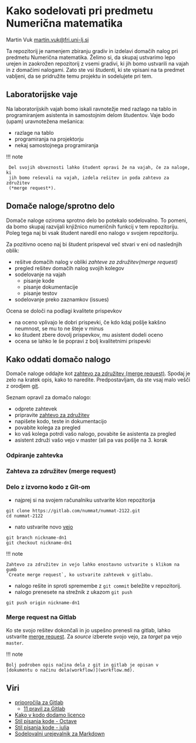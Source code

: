 # Kako sodelovati pri predmetu Numerična matematika
Martin Vuk <martin.vuk@fri.uni-lj.si>

Ta repozitorij je namenjem zbiranju gradiv in izdelavi domačih nalog 
pri predmetu Numerična matematika. Želimo si, da skupaj ustvarimo lepo urejen in 
zaokrožen repozitorij z vsemi gradivi, ki jih bomo ustvarili na vajah in z 
domačimi nalogami. Zato ste vsi študenti, ki ste vpisani na ta predmet vabljeni, 
da se pridružite temu projektu in sodelujete pri tem.

## Laboratorijske vaje
Na laboratorijskih vajah bomo iskali ravnotežje med razlago na tablo in 
programiranjem asistenta in samostojnim delom študentov. Vaje bodo 
(upam) uravnotežena mešanica:
 
 * razlage na tablo
 * programiranja na projektorju
 * nekaj samostojnega programiranja

!!! note

     Del svojih obveznosti lahko študent opravi že na vajah, če za naloge, ki 
     jih bomo reševali na vajah, izdela rešitev in poda zahtevo za združitev 
     (*merge request*).

## Domače naloge/sprotno delo

Domače naloge oziroma sprotno delo bo potekalo sodelovalno. To pomeni, da bomo 
skupaj razvijali knjižnico numeričnih funkcij v tem repozitoriju. Poleg tega 
naj bi vsak študent naredil eno nalogo v svojem repozitoriju. 

Za pozitivno oceno naj bi študent prispeval več stvari v eni od naslednjih 
oblik:

 - rešitve domačih nalog v obliki *zahteve za združitev(merge request)*
 - pregled rešitev domačih nalog svojih kolegov
 - sodelovanje na vajah
   - pisanje kode
   - pisanje dokumentacije
   - pisanje testov
 - sodelovanje preko zaznamkov (issues)

Ocena se določi na podlagi kvalitete prispevkov
 
  - na oceno vplivajo le dobri prispevki, če kdo kdaj pošlje kakšno neumnost, 
     se mu to ne šteje v minus
  - ko študent zbere dovolj prispevkov, mu asistent dodeli oceno
  - ocena se lahko le še popravi z bolj kvalitetnimi prispevki

## Kako oddati domačo nalogo
Domače naloge oddajte kot 
[zahtevo za združitev (merge request)](https://gitlab.com/help/user/project/merge_requests/index.md). 
Spodaj je zelo na kratek opis, kako to naredite. Predpostavljam, da ste vsaj malo
vešči z orodjem [git](https://git-scm.com/).

Seznam opravil za domačo nalogo:

 -  odprete zahtevek
 -  pripravite [zahtevo za združitev](https://gitlab.com/help/user/project/merge_requests/index.md)
 -  napišete kodo, teste in dokumentacijo
 -  povabite kolega za pregled
 -  ko vaš kolega potrdi vašo nalogo, povabite še asistenta za pregled
 -  asistent združi vašo vejo v master (ali pa vas pošlje na 3. korak

### Odpiranje zahtevka

### Zahteva za združitev (merge request)

### Delo z izvorno kodo z Git-om

 - najprej si na svojem računalniku ustvarite klon repozitorija

```
git clone https://gitlab.com/nummat/nummat-2122.git
cd nummat-2122
```

 - nato ustvarite novo 
 [vejo](https://gitlab.com/help/user/project/repository/branches/index.md)

```
git branch nickname-dn1
git checkout nickname-dn1
```
!!! note

    Zahtevo za združitev in vejo lahko enostavno ustvarite s klikom na gumb 
    `Create merge request`, ko ustvarite zahtevek v gitlabu. 


 - nalogo rešite in sproti spremembe z `git commit` beležite v repozitorij.
 - nalogo prenesete na strežnik z ukazom `git push`

```
git push origin nickname-dn1
```

### Merge request na Gitlab
Ko ste svojo rešitev dokončali in jo uspešno prenesli na gitlab, lahko ustvarite 
[merge request](https://gitlab.com/nummat/nummat-1718/merge_requests/new). 
Za *source* izberete svojo vejo, za *target* pa vejo `master`.

!!! note

    Bolj podroben opis načina dela z git in gitlab je opisan v 
    [dokumentu o načinu dela(workflow)](workflow.md).

## Viri

- [priporočila za Gitlab](https://docs.gitlab.com/ee/workflow/gitlab_flow.html)
  - [11 pravil za Gitlab](https://about.gitlab.com/2016/07/27/the-11-rules-of-gitlab-flow/)
- [Kako v kodo dodamo licenco](https://reuse.software/)
- [Stil pisanja kode - Octave](https://wiki.octave.org/Octave_style_guide)
- [Stil pisanja kode - julia](https://docs.julialang.org/en/v1/manual/style-guide/#Style-Guide-1)
- [Sodelovalni urejevalnik za  Markdown](https://hackmd.io)
